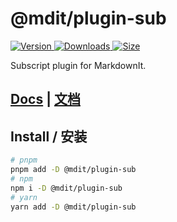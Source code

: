 # @mdit/plugin-sub

[![Version](https://img.shields.io/npm/v/@mdit/plugin-sub.svg?style=flat-square&logo=npm) ![Downloads](https://img.shields.io/npm/dm/@mdit/plugin-sub.svg?style=flat-square&logo=npm) ![Size](https://img.shields.io/bundlephobia/min/@mdit/plugin-sub?style=flat-square&logo=npm)](https://www.npmjs.com/package/@mdit/plugin-sub)

Subscript plugin for MarkdownIt.

## [Docs](https://mdit-plugins.github.io/sub.html) | [文档](https://mdit-plugins.github.io/zh/sub.html)

## Install / 安装

```bash
# pnpm
pnpm add -D @mdit/plugin-sub
# npm
npm i -D @mdit/plugin-sub
# yarn
yarn add -D @mdit/plugin-sub
```
